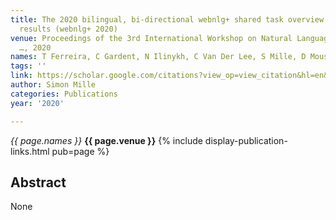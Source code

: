 ```yaml
---
title: The 2020 bilingual, bi-directional webnlg+ shared task overview and evaluation
  results (webnlg+ 2020)
venue: Proceedings of the 3rd International Workshop on Natural Language Generation
  …, 2020
names: T Ferreira, C Gardent, N Ilinykh, C Van Der Lee, S Mille, D Moussallem, ...
tags: ''
link: https://scholar.google.com/citations?view_op=view_citation&hl=en&user=hg8-G68AAAAJ&pagesize=100&sortby=pubdate&citation_for_view=hg8-G68AAAAJ:e5wmG9Sq2KIC
author: Simon Mille
categories: Publications
year: '2020'

---
```


*{{ page.names }}*
**{{ page.venue }}**
{% include display-publication-links.html pub=page %}
## Abstract

None